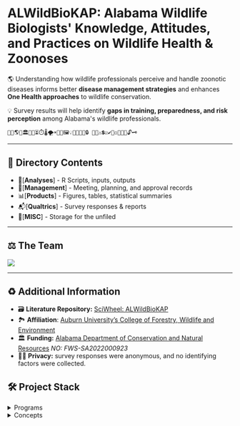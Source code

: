 # **ALWildBioKAP: Alabama Wildlife Biologists' Knowledge, Attitudes, and Practices on Wildlife Health & Zoonoses**  

🌎 Understanding how wildlife professionals perceive and handle zoonotic diseases informs better **disease management strategies** and enhances **One Health approaches** to wildlife conservation. 

💡 Survey results will help identify **gaps in training, preparedness, and risk perception** among Alabama's wildlife professionals.  

	💭🧠🌎🧭🏛️🌇🌃⏳⏱️🌡️🌪️☀️🎯🎰🖼️💡🔎📰📝📆🔒	🧫🔬⚠️💲☑️✔️🔹◽🔺🔲🚩🔓🗝️
---

<!-- Table of Contents -->
## 📁 Directory Contents

- 🔢[**Analyses**] - R Scripts, inputs, outputs
- 📄[**Management**] - Meeting, planning, and approval records
- 📊[**Products**] - Figures, tables, statistical summaries
- 📬[**Qualtrics**] - Survey responses & reports
- 💾[**MISC**] - Storage for the unfiled

---

<!-- Contributing -->
## ⚖️ The Team

<a href="https://github.com/Louis3797/awesome-readme-template/graphs/contributors">
  <img src="https://contrib.rocks/image?repo=Louis3797/awesome-readme-template" />
</a>

---

<!-- AI -->
## ♻️ Additional Information

- 🗃️ **Literature Repository:** [SciWheel: ALWildBioKAP](https://sciwheel.com/work/#/items?collection=970339)
- 🏞️ **Affiliation**: [Auburn University’s College of Forestry, Wildlife and Environment](https://cfwe.auburn.edu/)
- 🏛️ **Funding:** [Alabama Department of Conservation and Natural Resources](https://alabama-department-of-conservation-natural-resources-algeohub.hub.arcgis.com/) *NO: FWS-SA2022000923*
- 🕵️‍♂️ **Privacy:** survey responses were anonymous, and no identifying factors were collected.
  
<!-- Stack -->
## 🛠️ Project Stack

<details>
  <summary>Programs</summary>
  <ul>
    <li><a href="https://www.qualtrics.com/">Qualtrics</a></li>
    <li><a href="https://posit.co/download/rstudio-desktop/">RStudio</a></li>
    <li><a href="https://sciwheel.com/">SciWheel</a></li>
  </ul>
</details>

<details>
  <summary>Concepts</summary>
  <ul>
    <li><a href="https://doi.org/10.1177/025371762094611">KAP Surveys</a></li>
  </ul>
</details>
